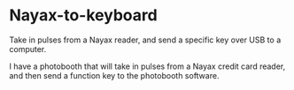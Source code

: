 # Nayax-to-keyboard
Take in pulses from a Nayax reader, and send a specific key over USB to a computer. 

I have a photobooth that will take in pulses from a Nayax credit card reader, and then send a function key to the photobooth software. 

